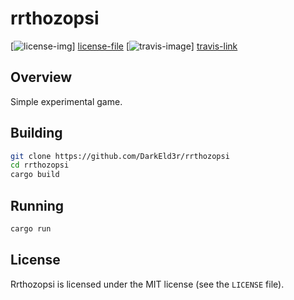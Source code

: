 # rrthozopsi

[![license-img][]] [license-file]
[![travis-image][]] [travis-link]

## Overview

Simple experimental game.

## Building

```sh
git clone https://github.com/DarkEld3r/rrthozopsi
cd rrthozopsi
cargo build
```
## Running

```sh
cargo run
```

## License

Rrthozopsi is licensed under the MIT license (see the `LICENSE` file).

[travis-image]: https://travis-ci.org/DarkEld3r/rrthozopsi.png?branch=master
[travis-link]: https://travis-ci.org/DarkEld3r/rrthozopsi
[license-img]: http://img.shields.io/badge/license-MIT-blue.svg
[license-file]: https://github.com/DarkEld3r/rrthozopsi/blob/master/LICENSE
